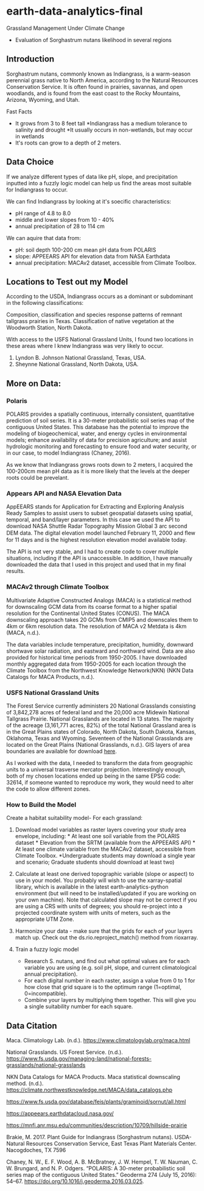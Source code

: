 # earth-data-analytics-final
Grassland Management Under Climate Change 
- Evaluation of Sorghastrum nutans likelihood in several regions

## Introduction
Sorghastrum nutans, commonly known as Indiangrass, is a warm-season perennial grass native to North America, according to the Natural Resources Conservation Service. It is often found in prairies, savannas, and open woodlands, and is found from the east coast to the Rocky Mountains, Arizona, Wyoming, and Utah.

Fast Facts
* It grows from 3 to 8 feet tall
*Indiangrass has a medium tolerance
to salinity and drought
*It usually
occurs in non-wetlands, but may occur in wetlands
* It's roots can grow to a depth of 2 meters.

## Data Choice
If we analyze different types of data like pH, slope, and precipitation inputted into a fuzzly logic model can help us find the areas most suitable for Indiangrass to occur.

We can find Indiangrass by looking at it's soecific characteristics:
* pH range of 4.8 to 8.0
* middle and lower slopes from 10 - 40%
* annual precipitation of 28 to 114 cm

We can aquire that data from:
* pH: soil depth 100-200 cm mean pH data from POLARIS
* slope: APPEEARS API for elevation data from NASA Earthdata
* annual precipitation: MACAv2 dataset, accessible from Climate Toolbox.

## Locations to Test out my Model

According to the USDA, Indiangrass occurs as a dominant or subdominant in the following
classifications:
     
Composition, classification and species response patterns of remnant
   tallgrass prairies in Texas.
Classification of native vegetation at the Woodworth Station, North
   Dakota.

With access to the USFS National Grassland Units, I found two locations in these areas where I knew Indiangrass was very likely to occur.
1. Lyndon B. Johnson National Grassland, Texas, USA.
2. Sheynne National Grassland, North Dakota, USA.

## More on Data:

### Polaris
POLARIS provides a spatially continuous, internally consistent, quantitative prediction of soil series. It is a 30-meter probabilistic soil series map of the contiguous United States. This database has the potential to improve the modeling of biogeochemical, water, and energy cycles in environmental models; enhance availability of data for precision agriculture; and assist hydrologic monitoring and forecasting to ensure food and water security, or in our case, to model Indiangrass (Chaney, 2016).

As we know that Indiangrass grows roots down to 2 meters, I acquired the 100-200cm mean pH data as it is more likely that the levels at the deeper roots could be prevelant.

### Appears API and NASA Elevation Data
AppEEARS stands for Application for Extracting and Exploring Analysis Ready Samples to assist users to subset geospatial datasets using spatial, temporal, and band/layer parameters. In this case we used the API to download NASA Shuttle Radar Topography Mission Global 3 arc second DEM data. The digital elevation model launched February 11, 2000 and ﬂew for 11 days and is the highest resolution elevation model available today.

The API is not very stable, and I had to create code to cover multiple situations, including if the API is unaccessible. In addition, I have manually downloaded the data that I used in this project and used that in my final results.

### MACAv2 through Climate Toolbox
Multivariate Adaptive Constructed Analogs (MACA) is a statistical method for downscaling GCM data from its coarse format to a higher spatial resolution for the Continental United States (CONUS). The MACA downscaling approach takes 20 GCMs from CMIP5 and downscales them to 4km or 6km resolution data. The resolution of MACA v2 Metdata is 4km (MACA, n.d.).

The data variables include temperature, precipitation, humidity, downward shortwave solar radiation, and eastward and northward wind. Data are also provided for historical time periods from 1950-2005. I have downloaded monthly aggregated data from 1950-2005 for each location through the Climate Toolbox from the Northwest Knowledge Network(NKN) (NKN Data Catalogs for MACA Products, n.d.).

### USFS National Grassland Units
The Forest Service currently administers 20 National Grasslands consisting of 3,842,278 acres of federal land and the 20,000 acre Midewin National Tallgrass Prairie. National Grasslands are located in 13 states. The majority of the acreage (3,161,771 acres, 82%) of the total National Grassland area is in the Great Plains states of Colorado, North Dakota, South Dakota, Kansas, Oklahoma, Texas and Wyoming. Seventeen of the National Grasslands are located on the Great Plains (National Grasslands, n.d.). GIS layers of area boundaries are available for download [here](https://data.fs.usda.gov/geodata/edw/edw_resources/shp/S_USA.NationalGrassland.zip).

As I worked with the data, I needed to transform the data from geographic units to a universal trasverse mercator projection. Interestingly enough, both of my chosen locations ended up being in the same EPSG code: 32614, if someone wanted to reproduce my work, they would need to alter the code to allow different zones.

###  How to Build the Model
Create a habitat suitability model- For each grassland:

1. Download model variables as raster layers covering your study area envelope, including:
        * At least one soil variable from the POLARIS dataset
        * Elevation from the SRTM (available from the APPEEARS API)
        * At least one climate variable from the MACAv2 dataset, accessible from Climate Toolbox. *Undergraduate students may download a single year and scenario; Graduate students should download at least two)

2. Calculate at least one derived topographic variable (slope or aspect) to use in your model. You probably will wish to use the xarray-spatial library, which is available in the latest earth-analytics-python environment (but will need to be installed/updated if you are working on your own machine). Note that calculated slope may not be correct if you are using a CRS with units of degrees; you should re-project into a projected coordinate system with units of meters, such as the appropriate UTM Zone.
3. Harmonize your data - make sure that the grids for each of your layers match up. Check out the ds.rio.reproject_match() method from rioxarray.

4. Train a fuzzy logic model
   * Research S. nutans, and find out what optimal values are for each variable you are using (e.g. soil pH, slope, and current climatological annual precipitation).
   * For each digital number in each raster, assign a value from 0 to 1 for how close that grid square is to the optimum range (1=optimal, 0=incompatible).
   * Combine your layers by multiplying them together. This will give you a single suitability number for each square.




## Data Citation

Maca. Climatology Lab. (n.d.). https://www.climatologylab.org/maca.html 

National Grasslands. US Forest Service. (n.d.). https://www.fs.usda.gov/managing-land/national-forests-grasslands/national-grasslands 

NKN Data Catalogs for MACA Products. Maca statistical downscaling method. (n.d.). https://climate.northwestknowledge.net/MACA/data_catalogs.php 

https://www.fs.usda.gov/database/feis/plants/graminoid/sornut/all.html

https://appeears.earthdatacloud.nasa.gov/

https://mnfi.anr.msu.edu/communities/description/10709/hillside-prairie

Brakie, M. 2017. Plant Guide for Indiangrass (Sorghastrum nutans). USDA-Natural Resources Conservation Service, East
Texas Plant Materials Center. Nacogdoches, TX 7596

Chaney, N. W., E. F. Wood, A. B. McBratney, J. W. Hempel, T. W. Nauman, C. W. Brungard, and N. P. Odgers. “POLARIS: A 30-meter probabilistic soil series map of the contiguous United States.” Geoderma 274 (July 15, 2016): 54–67. https://doi.org/10.1016/j.geoderma.2016.03.025.
